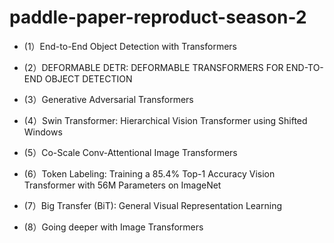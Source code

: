 # paddle-paper-reproduct-season-2

- (1）End-to-End Object Detection with Transformers

- (2）DEFORMABLE DETR: DEFORMABLE TRANSFORMERS FOR END-TO-END OBJECT DETECTION

- (3）Generative Adversarial Transformers

- (4）Swin Transformer: Hierarchical Vision Transformer using Shifted Windows

- (5）Co-Scale Conv-Attentional Image Transformers

- (6）Token Labeling: Training a 85.4% Top-1 Accuracy Vision Transformer with 56M Parameters on ImageNet

- (7）Big Transfer (BiT): General Visual Representation Learning

- (8）Going deeper with Image Transformers
